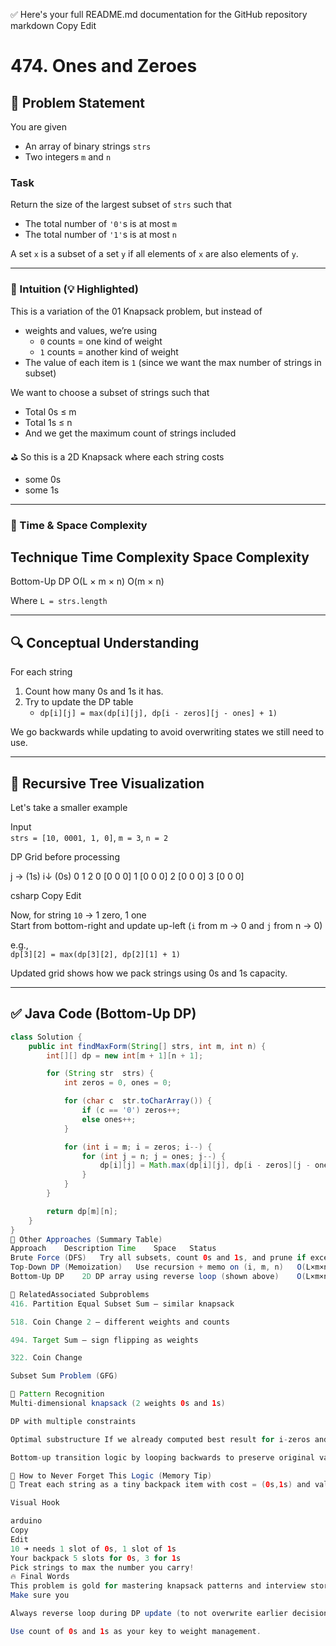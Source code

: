 ✅ Here's your full README.md documentation for the GitHub repository
markdown
Copy
Edit
# 474. Ones and Zeroes

## 🧩 Problem Statement

You are given
- An array of binary strings `strs`
- Two integers `m` and `n`

### Task
Return the size of the largest subset of `strs` such that
- The total number of `'0'`s is at most `m`
- The total number of `'1'`s is at most `n`

A set `x` is a subset of a set `y` if all elements of `x` are also elements of `y`.

---

### 🧠 Intuition (💡 Highlighted)

This is a variation of the 01 Knapsack problem, but instead of
- weights and values, we’re using
  - `0` counts = one kind of weight
  - `1` counts = another kind of weight
- The value of each item is `1` (since we want the max number of strings in subset)

We want to choose a subset of strings such that
- Total 0s ≤ m
- Total 1s ≤ n
- And we get the maximum count of strings included

⛳ So this is a 2D Knapsack where each string costs
- some 0s
- some 1s

---

### 🧮 Time & Space Complexity

 Technique        Time Complexity          Space Complexity        
--------------------------------------------------------------------
 Bottom-Up DP    O(L × m × n)              O(m × n)                 

Where `L = strs.length`

---

## 🔍 Conceptual Understanding

For each string
1. Count how many 0s and 1s it has.
2. Try to update the DP table
   - `dp[i][j] = max(dp[i][j], dp[i - zeros][j - ones] + 1)`

We go backwards while updating to avoid overwriting states we still need to use.

---

## 🌳 Recursive Tree Visualization

Let's take a smaller example

Input  
`strs = [10, 0001, 1, 0]`, `m = 3`, `n = 2`

DP Grid before processing

j → (1s)
i↓ (0s)
0 1 2
0 [0 0 0]
1 [0 0 0]
2 [0 0 0]
3 [0 0 0]

csharp
Copy
Edit

Now, for string `10` → 1 zero, 1 one  
Start from bottom-right and update up-left (`i` from m → 0 and `j` from n → 0)

e.g.,  
`dp[3][2] = max(dp[3][2], dp[2][1] + 1)`

Updated grid shows how we pack strings using 0s and 1s capacity.

---

## ✅ Java Code (Bottom-Up DP)

```java
class Solution {
    public int findMaxForm(String[] strs, int m, int n) {
        int[][] dp = new int[m + 1][n + 1];

        for (String str  strs) {
            int zeros = 0, ones = 0;

            for (char c  str.toCharArray()) {
                if (c == '0') zeros++;
                else ones++;
            }

            for (int i = m; i = zeros; i--) {
                for (int j = n; j = ones; j--) {
                    dp[i][j] = Math.max(dp[i][j], dp[i - zeros][j - ones] + 1);
                }
            }
        }

        return dp[m][n];
    }
}
🧵 Other Approaches (Summary Table)
Approach	Description	Time	Space	Status
Brute Force (DFS)	Try all subsets, count 0s and 1s, and prune if exceeds limit	Exponential	High	❌ (Inefficient)
Top-Down DP (Memoization)	Use recursion + memo on (i, m, n)	O(L×m×n)	O(L×m×n)	✅
Bottom-Up DP	2D DP array using reverse loop (shown above)	O(L×m×n)	O(m×n)	✅ (Optimal)

🔗 RelatedAssociated Subproblems
416. Partition Equal Subset Sum — similar knapsack

518. Coin Change 2 — different weights and counts

494. Target Sum — sign flipping as weights

322. Coin Change

Subset Sum Problem (GFG)

🧠 Pattern Recognition
Multi-dimensional knapsack (2 weights 0s and 1s)

DP with multiple constraints

Optimal substructure If we already computed best result for i-zeros and j-ones, we can use it for i, j

Bottom-up transition logic by looping backwards to preserve original values

🧠 How to Never Forget This Logic (Memory Tip)
🔁 Treat each string as a tiny backpack item with cost = (0s,1s) and value = 1 — then pack your bag (m and n) just like a 2D knapsack!

Visual Hook

arduino
Copy
Edit
10 ➜ needs 1 slot of 0s, 1 slot of 1s  
Your backpack 5 slots for 0s, 3 for 1s  
Pick strings to max the number you carry!
🔥 Final Words
This problem is gold for mastering knapsack patterns and interview storytelling.
Make sure you

Always reverse loop during DP update (to not overwrite earlier decisions).

Use count of 0s and 1s as your key to weight management.
